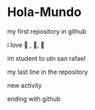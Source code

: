 # Hola-Mundo

my first repository in github

i love :football: , :basketball:, :pizza:

im student to utn san rafael


my last line in the repository

new activity

ending with github

